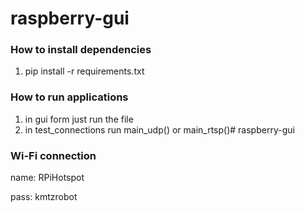 # raspberry-gui

### How to install dependencies

1. pip install -r requirements.txt


### How to run applications
1. in gui form just run the file
2. in test_connections run main_udp() or main_rtsp()# raspberry-gui

### Wi-Fi connection

name: RPiHotspot

pass: kmtzrobot
